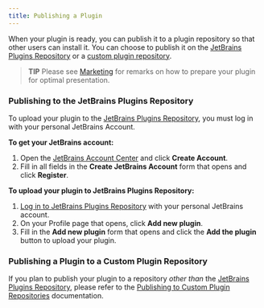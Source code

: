 ```yaml
---
title: Publishing a Plugin
---
```

<!-- Copyright 2000-2020 JetBrains s.r.o. and other contributors. Use of this source code is governed by the Apache 2.0 license that can be found in the LICENSE file. -->

When your plugin is ready, you can publish it to a plugin repository so that other users can install it.
You can choose to publish it on the [JetBrains Plugins Repository](https://plugins.jetbrains.com) or a [custom plugin repository](/basics/getting_started/update_plugins_format.md).

> **TIP** Please see [Marketing](/appendix/resources/marketing.md) for remarks on how to prepare your plugin for optimal presentation.

### Publishing to the JetBrains Plugins Repository
To upload your plugin to the [JetBrains Plugins Repository](https://plugins.jetbrains.com),  you must log in with your personal JetBrains Account.

**To get your JetBrains account:**

1. Open the [JetBrains Account Center](https://account.jetbrains.com) and click **Create Account**.
2. Fill in all fields in the **Create JetBrains Account** form that opens and click **Register**.

**To upload your plugin to JetBrains Plugins Repository:**

1. [Log in to JetBrains Plugins Repository](https://plugins.jetbrains.com/author/me) with your personal JetBrains account.
2. On your Profile page that opens, click **Add new plugin**.
3. Fill in the **Add new plugin** form that opens and click the **Add the plugin** button to upload your plugin.

### Publishing a Plugin to a Custom Plugin Repository
If you plan to publish your plugin to a repository _other than_ the [JetBrains Plugins Repository](https://plugins.jetbrains.com), please refer to the [Publishing to Custom Plugin Repositories](update_plugins_format.md) documentation.
